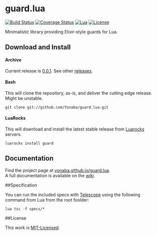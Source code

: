 guard.lua
=====

[![Build Status](https://travis-ci.org/Yonaba/guard.lua.png)](https://travis-ci.org/Yonaba/guard.lua)
[![Coverage Status](https://coveralls.io/repos/Yonaba/guard.lua/badge.png?branch=master)](https://coveralls.io/r/Yonaba/guard.lua?branch=master)
[![Lua](https://img.shields.io/badge/Lua-5.1%2C%205.2%2C%205.3%2C%20JIT-blue.svg)]()
[![License](http://img.shields.io/badge/Licence-MIT-brightgreen.svg)](LICENSE)

Minimalistic library providing Elixir-style guards for Lua.

## Download and Install

#### Archive

Current release is [0.0.1](https://github.com/Yonaba/guard.lua/releases/tag/guard.lua-0.0.1-1). See other [releases](https://github.com/Yonaba/guard.lua/releases).

#### Bash

This will clone the repository, as-is, and deliver the cutting edge release. Might be unstable.

```
git clone git://github.com/Yonaba/guard.lua.git
```

#### LuaRocks

This will download and install the latest stable release from [Luarocks](https://luarocks.org/) servers.

````
luarocks install guard
````

## Documentation

Find the project page at [yonaba.github.io/guard.lua](gttp://yonaba.github.io/guard.lua).  
A full documentation is available on the [wiki](https://github.com/Yonaba/guard.lua/wiki).

##Specification

You can run the included specs with [Telescope](https://github.com/norman/telescope) using the following command from Lua from the root foolder:

```
lua tsc -f specs/*
```

##License

This work is [MIT-Licensed](https://raw.githubusercontent.com/Yonaba/30log/master/LICENSE).

